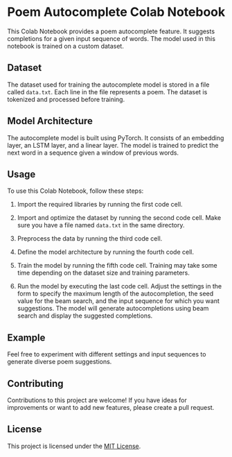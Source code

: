 # Poem Autocomplete Colab Notebook

This Colab Notebook provides a poem autocomplete feature. It suggests completions for a given input sequence of words. The model used in this notebook is trained on a custom dataset.

## Dataset

The dataset used for training the autocomplete model is stored in a file called `data.txt`. Each line in the file represents a poem. The dataset is tokenized and processed before training.

## Model Architecture

The autocomplete model is built using PyTorch. It consists of an embedding layer, an LSTM layer, and a linear layer. The model is trained to predict the next word in a sequence given a window of previous words.

## Usage

To use this Colab Notebook, follow these steps:

1. Import the required libraries by running the first code cell.

2. Import and optimize the dataset by running the second code cell. Make sure you have a file named `data.txt` in the same directory.

3. Preprocess the data by running the third code cell.

4. Define the model architecture by running the fourth code cell.

5. Train the model by running the fifth code cell. Training may take some time depending on the dataset size and training parameters.

6. Run the model by executing the last code cell. Adjust the settings in the form to specify the maximum length of the autocompletion, the seed value for the beam search, and the input sequence for which you want suggestions. The model will generate autocompletions using beam search and display the suggested completions.

## Example



Feel free to experiment with different settings and input sequences to generate diverse poem suggestions.

## Contributing

Contributions to this project are welcome! If you have ideas for improvements or want to add new features, please create a pull request.

## License

This project is licensed under the [MIT License](LICENSE).
